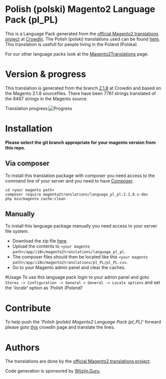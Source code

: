 # Polish (polski) Magento2 Language Pack (pl_PL)
This is a Language Pack generated from the [official Magento2 translations project](https://crowdin.com/project/magento-2) at [Crowdin](https://crowdin.com).
The Polish (polski) translations used can be found [here](https://crowdin.com/project/magento-2/pl).
This translation is usefull for people living in the Poland (Polska).

For our other language packs look at the [Magento2Translations](http://magento2translations.github.io/) page.

# Version & progress
This translation is generated from the branch [2.1.8](https://crowdin.com/project/magento-2/pl#/2.1.8) at Crowdin and based on the Magento 2.1.8 sourcefiles.
There have been  7761 strings translated of the 8467 strings in the Magento source.

Translation progress:![Progress](http://progressed.io/bar/92)

# Installation
**Please select the git branch appropriate for your magento version from this repo.**
## Via composer
To install this translation package with composer you need access to the command line of your server and you need to have [Composer](https://getcomposer.org).
```
cd <your magento path>
composer require magento2translations/language_pl_pl:2.1.8.x-dev
php bin/magento cache:clean
```
## Manually
To install this language package manually you need access to your server file system.
* Download the zip file [here](https://github.com/Magento2Translations/language_pl_pl/archive/2.1.8.zip).
* Upload the contents to `<your magento path>/app/i18n/magento2translations/language_pl_pl`.
* The composer files should then be located like this `<your magento path>/app/i18n/magento2translations/pl_PL/pl_PL.csv`.
* Go to your Magento admin panel and clear the caches.

#Usage
To use this language pack login to your admin panel and goto `Stores -> Configuration -> General > General -> Locale options` and set the '*locale*' option as '*Polish (Poland)*'

# Contribute
To help push the '*Polish (polski) Magento2 Language Pack (pl_PL)*' forward please goto [this](https://crowdin.com/project/magento-2/pl) crowdin page and translate the lines.

# Authors
The translations are done by the [official Magento2 translations project](https://crowdin.com/project/magento-2).

Code generation is sponsored by [Wijzijn.Guru](http://www.wijzijn.guru/).